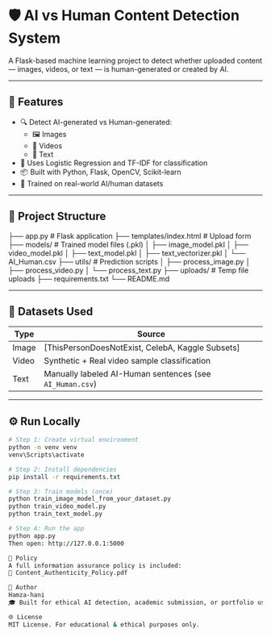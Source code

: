 # 🛡️ AI vs Human Content Detection System

A Flask-based machine learning project to detect whether uploaded content — images, videos, or text — is human-generated or created by AI.

---

## 🚀 Features

- 🔍 Detect AI-generated vs Human-generated:
  - 🖼 Images
  - 🎥 Videos
  - 📝 Text
- 🧠 Uses Logistic Regression and TF-IDF for classification
- 📦 Built with Python, Flask, OpenCV, Scikit-learn
- 🧪 Trained on real-world AI/human datasets

---

## 🧱 Project Structure

├── app.py # Flask application
├── templates/index.html # Upload form
├── models/ # Trained model files (.pkl)
│ ├── image_model.pkl
│ ├── video_model.pkl
│ ├── text_model.pkl
│ ├── text_vectorizer.pkl
│ └── AI_Human.csv
├── utils/ # Prediction scripts
│ ├── process_image.py
│ ├── process_video.py
│ └── process_text.py
├── uploads/ # Temp file uploads
├── requirements.txt
└── README.md


---

## 📂 Datasets Used

| Type   | Source |
|--------|--------|
| Image  | [ThisPersonDoesNotExist, CelebA, Kaggle Subsets] |
| Video  | Synthetic + Real video sample classification |
| Text   | Manually labeled AI-Human sentences (see `AI_Human.csv`) |

---

## ⚙️ Run Locally

```bash
# Step 1: Create virtual environment
python -m venv venv
venv\Scripts\activate

# Step 2: Install dependencies
pip install -r requirements.txt

# Step 3: Train models (once)
python train_image_model_from_your_dataset.py
python train_video_model.py
python train_text_model.py

# Step 4: Run the app
python app.py
Then open: http://127.0.0.1:5000

📜 Policy
A full information assurance policy is included:
📄 Content_Authenticity_Policy.pdf

📌 Author
Hamza-hani
🎓 Built for ethical AI detection, academic submission, or portfolio use.

🌐 License
MIT License. For educational & ethical purposes only.
